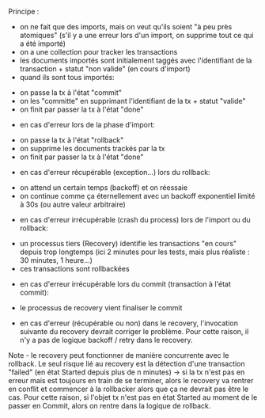 

Principe :

* on ne fait que des imports, mais on veut qu'ils soient "à peu près atomiques" (s'il y a une erreur lors d'un import, on supprime tout ce qui a été importé)
* on a une collection pour tracker les transactions
* les documents importés sont initialement taggés avec l'identifiant de la transaction + statut "non valide" (en cours d'import)
* quand ils sont tous importés:
 - on passe la tx à l'état "commit"
 - on les "committe" en supprimant l'identifiant de la tx + statut "valide"
 - on finit par passer la tx à l'état "done"
* en cas d'erreur lors de la phase d'import:
 - on passe la tx à l'état "rollback"
 - on supprime les documents trackés par la tx
 - on finit par passer la tx à l'état "done"
* en cas d'erreur récupérable (exception...) lors du rollback:
 - on attend un certain temps (backoff) et on réessaie
 - on continue comme ça éternellement avec un backoff exponentiel limité à 30s (ou autre valeur arbitraire)
* en cas d'erreur irrécupérable (crash du process) lors de l'import ou du rollback:
 - un processus tiers (Recovery) identifie les transactions "en cours" depuis trop longtemps (ici 2 minutes pour les tests, mais plus réaliste : 30 minutes, 1 heure...)
 - ces transactions sont rollbackées
* en cas d'erreur irrécupérable lors du commit (transaction à l'état commit):
 - le processus de recovery vient finaliser le commit
* en cas d'erreur (récupérable ou non) dans le recovery, l'invocation suivante du recovery devrait corriger le problème.
  Pour cette raison, il n'y a pas de logique backoff / retry dans le recovery.

Note - le recovery peut fonctionner de manière concurrente avec le rollback. Le seul risque lié au recovery est la
détection d'une transaction "failed" (en état Started depuis plus de n minutes) -> si la tx n'est pas en erreur mais est
toujours en train de se terminer, alors le recovery va rentrer en conflit et commencer à la rollbacker alors que ça ne
devrait pas être le cas. Pour cette raison, si l'objet tx n'est pas en état Started au moment de le passer en Commit,
alors on rentre dans la logique de rollback.
